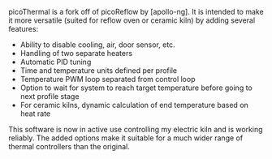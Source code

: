 picoThermal is a fork off of picoReflow by [apollo-ng]. It is intended to make it more 
versatile (suited for reflow oven or ceramic kiln) by adding several features:

* Ability to disable cooling, air, door sensor, etc.
* Handling of two separate heaters
* Automatic PID tuning
* Time and temperature units defined per profile
* Temperature PWM loop separated from control loop
* Option to wait for system to reach target temperature before going to next profile stage
* For ceramic kilns, dynamic calculation of end temperature based on heat rate

This software is now in active use controlling my electric kiln and is working reliably. The added options make it suitable for a much wider range of thermal controllers than the original. 
